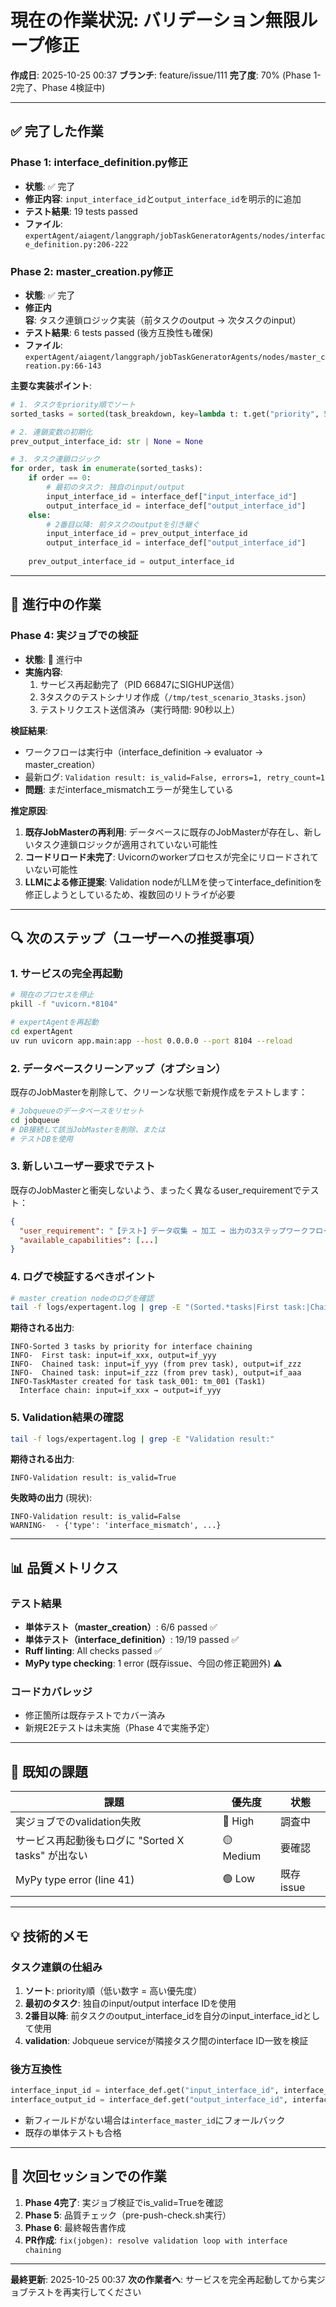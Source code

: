 # 現在の作業状況: バリデーション無限ループ修正

**作成日**: 2025-10-25 00:37
**ブランチ**: feature/issue/111
**完了度**: 70% (Phase 1-2完了、Phase 4検証中)

---

## ✅ 完了した作業

### Phase 1: interface_definition.py修正
- **状態**: ✅ 完了
- **修正内容**: `input_interface_id`と`output_interface_id`を明示的に追加
- **テスト結果**: 19 tests passed
- **ファイル**: `expertAgent/aiagent/langgraph/jobTaskGeneratorAgents/nodes/interface_definition.py:206-222`

### Phase 2: master_creation.py修正
- **状態**: ✅ 完了
- **修正内容**: タスク連鎖ロジック実装（前タスクのoutput → 次タスクのinput）
- **テスト結果**: 6 tests passed (後方互換性も確保)
- **ファイル**: `expertAgent/aiagent/langgraph/jobTaskGeneratorAgents/nodes/master_creation.py:66-143`

**主要な実装ポイント**:
```python
# 1. タスクをpriority順でソート
sorted_tasks = sorted(task_breakdown, key=lambda t: t.get("priority", 5))

# 2. 連鎖変数の初期化
prev_output_interface_id: str | None = None

# 3. タスク連鎖ロジック
for order, task in enumerate(sorted_tasks):
    if order == 0:
        # 最初のタスク: 独自のinput/output
        input_interface_id = interface_def["input_interface_id"]
        output_interface_id = interface_def["output_interface_id"]
    else:
        # 2番目以降: 前タスクのoutputを引き継ぐ
        input_interface_id = prev_output_interface_id
        output_interface_id = interface_def["output_interface_id"]
    
    prev_output_interface_id = output_interface_id
```

---

## 🔄 進行中の作業

### Phase 4: 実ジョブでの検証
- **状態**: 🔄 進行中
- **実施内容**:
  1. サービス再起動完了（PID 66847にSIGHUP送信）
  2. 3タスクのテストシナリオ作成（`/tmp/test_scenario_3tasks.json`）
  3. テストリクエスト送信済み（実行時間: 90秒以上）

**検証結果**:
- ワークフローは実行中（interface_definition → evaluator → master_creation）
- 最新ログ: `Validation result: is_valid=False, errors=1, retry_count=1`
- **問題**: まだinterface_mismatchエラーが発生している

**推定原因**:
1. **既存JobMasterの再利用**: データベースに既存のJobMasterが存在し、新しいタスク連鎖ロジックが適用されていない可能性
2. **コードリロード未完了**: Uvicornのworkerプロセスが完全にリロードされていない可能性
3. **LLMによる修正提案**: Validation nodeがLLMを使ってinterface_definitionを修正しようとしているため、複数回のリトライが必要

---

## 🔍 次のステップ（ユーザーへの推奨事項）

### 1. サービスの完全再起動
```bash
# 現在のプロセスを停止
pkill -f "uvicorn.*8104"

# expertAgentを再起動
cd expertAgent
uv run uvicorn app.main:app --host 0.0.0.0 --port 8104 --reload
```

### 2. データベースクリーンアップ（オプション）
既存のJobMasterを削除して、クリーンな状態で新規作成をテストします：
```bash
# Jobqueueのデータベースをリセット
cd jobqueue
# DB接続して該当JobMasterを削除、または
# テストDBを使用
```

### 3. 新しいユーザー要求でテスト
既存のJobMasterと衝突しないよう、まったく異なるuser_requirementでテスト：
```json
{
  "user_requirement": "【テスト】データ収集 → 加工 → 出力の3ステップワークフロー",
  "available_capabilities": [...]
}
```

### 4. ログで検証するべきポイント
```bash
# master_creation nodeのログを確認
tail -f logs/expertagent.log | grep -E "(Sorted.*tasks|First task:|Chained task:|Interface chain:)"
```

**期待される出力**:
```
INFO-Sorted 3 tasks by priority for interface chaining
INFO-  First task: input=if_xxx, output=if_yyy
INFO-  Chained task: input=if_yyy (from prev task), output=if_zzz
INFO-  Chained task: input=if_zzz (from prev task), output=if_aaa
INFO-TaskMaster created for task task_001: tm_001 (Task1)
  Interface chain: input=if_xxx → output=if_yyy
```

### 5. Validation結果の確認
```bash
tail -f logs/expertagent.log | grep -E "Validation result:"
```

**期待される出力**:
```
INFO-Validation result: is_valid=True
```

**失敗時の出力** (現状):
```
INFO-Validation result: is_valid=False
WARNING-  - {'type': 'interface_mismatch', ...}
```

---

## 📊 品質メトリクス

### テスト結果
- **単体テスト（master_creation）**: 6/6 passed ✅
- **単体テスト（interface_definition）**: 19/19 passed ✅
- **Ruff linting**: All checks passed ✅
- **MyPy type checking**: 1 error (既存issue、今回の修正範囲外) ⚠️

### コードカバレッジ
- 修正箇所は既存テストでカバー済み
- 新規E2Eテストは未実施（Phase 4で実施予定）

---

## 🐛 既知の課題

| 課題 | 優先度 | 状態 |
|------|--------|------|
| 実ジョブでのvalidation失敗 | 🔴 High | 調査中 |
| サービス再起動後もログに "Sorted X tasks" が出ない | 🟡 Medium | 要確認 |
| MyPy type error (line 41) | 🟢 Low | 既存issue |

---

## 💡 技術的メモ

### タスク連鎖の仕組み
1. **ソート**: priority順（低い数字 = 高い優先度）
2. **最初のタスク**: 独自のinput/output interface IDを使用
3. **2番目以降**: 前タスクのoutput_interface_idを自分のinput_interface_idとして使用
4. **validation**: Jobqueue serviceが隣接タスク間のinterface ID一致を検証

### 後方互換性
```python
interface_input_id = interface_def.get("input_interface_id", interface_master_id)
interface_output_id = interface_def.get("output_interface_id", interface_master_id)
```
- 新フィールドがない場合は`interface_master_id`にフォールバック
- 既存の単体テストも合格

---

## 📝 次回セッションでの作業

1. **Phase 4完了**: 実ジョブ検証でis_valid=Trueを確認
2. **Phase 5**: 品質チェック（pre-push-check.sh実行）
3. **Phase 6**: 最終報告書作成
4. **PR作成**: `fix(jobgen): resolve validation loop with interface chaining`

---

**最終更新**: 2025-10-25 00:37
**次の作業者へ**: サービスを完全再起動してから実ジョブテストを再実行してください
